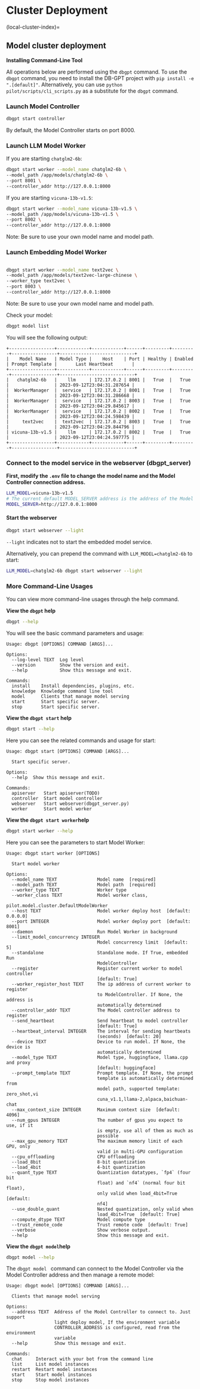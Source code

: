 Cluster Deployment
==================================
(local-cluster-index)=
## Model cluster deployment


**Installing Command-Line Tool**

All operations below are performed using the `dbgpt` command. To use the `dbgpt` command, you need to install the DB-GPT project with `pip install -e ".[default]"`. Alternatively, you can use `python pilot/scripts/cli_scripts.py` as a substitute for the `dbgpt` command.

### Launch Model Controller

```bash
dbgpt start controller
```

By default, the Model Controller starts on port 8000.


### Launch LLM Model Worker

If you are starting `chatglm2-6b`:

```bash
dbgpt start worker --model_name chatglm2-6b \
--model_path /app/models/chatglm2-6b \
--port 8001 \
--controller_addr http://127.0.0.1:8000
```

If you are starting `vicuna-13b-v1.5`:

```bash
dbgpt start worker --model_name vicuna-13b-v1.5 \
--model_path /app/models/vicuna-13b-v1.5 \
--port 8002 \
--controller_addr http://127.0.0.1:8000
```

Note: Be sure to use your own model name and model path.

### Launch Embedding Model Worker

```bash

dbgpt start worker --model_name text2vec \
--model_path /app/models/text2vec-large-chinese \
--worker_type text2vec \
--port 8003 \
--controller_addr http://127.0.0.1:8000
```

Note: Be sure to use your own model name and model path.

Check your model:

```bash
dbgpt model list
```

You will see the following output:
```
+-----------------+------------+------------+------+---------+---------+-----------------+----------------------------+
|    Model Name   | Model Type |    Host    | Port | Healthy | Enabled | Prompt Template |       Last Heartbeat       |
+-----------------+------------+------------+------+---------+---------+-----------------+----------------------------+
|   chatglm2-6b   |    llm     | 172.17.0.2 | 8001 |   True  |   True  |                 | 2023-09-12T23:04:31.287654 |
|  WorkerManager  |  service   | 172.17.0.2 | 8001 |   True  |   True  |                 | 2023-09-12T23:04:31.286668 |
|  WorkerManager  |  service   | 172.17.0.2 | 8003 |   True  |   True  |                 | 2023-09-12T23:04:29.845617 |
|  WorkerManager  |  service   | 172.17.0.2 | 8002 |   True  |   True  |                 | 2023-09-12T23:04:24.598439 |
|     text2vec    |  text2vec  | 172.17.0.2 | 8003 |   True  |   True  |                 | 2023-09-12T23:04:29.844796 |
| vicuna-13b-v1.5 |    llm     | 172.17.0.2 | 8002 |   True  |   True  |                 | 2023-09-12T23:04:24.597775 |
+-----------------+------------+------------+------+---------+---------+-----------------+----------------------------+
```

### Connect to the model service in the webserver (dbgpt_server)

**First, modify the `.env` file to change the model name and the Model Controller connection address.**

```bash
LLM_MODEL=vicuna-13b-v1.5
# The current default MODEL_SERVER address is the address of the Model Controller
MODEL_SERVER=http://127.0.0.1:8000
```

#### Start the webserver

```bash
dbgpt start webserver --light
```

`--light`  indicates not to start the embedded model service.

Alternatively, you can prepend the command with `LLM_MODEL=chatglm2-6b` to start:

```bash
LLM_MODEL=chatglm2-6b dbgpt start webserver --light
```


### More Command-Line Usages

You can view more command-line usages through the help command.

**View the `dbgpt` help**
```bash
dbgpt --help
```

You will see the basic command parameters and usage:

```
Usage: dbgpt [OPTIONS] COMMAND [ARGS]...

Options:
  --log-level TEXT  Log level
  --version         Show the version and exit.
  --help            Show this message and exit.

Commands:
  install    Install dependencies, plugins, etc.
  knowledge  Knowledge command line tool
  model      Clients that manage model serving
  start      Start specific server.
  stop       Start specific server.
```

**View the `dbgpt start` help**

```bash
dbgpt start --help
```

Here you can see the related commands and usage for start:

```
Usage: dbgpt start [OPTIONS] COMMAND [ARGS]...

  Start specific server.

Options:
  --help  Show this message and exit.

Commands:
  apiserver   Start apiserver(TODO)
  controller  Start model controller
  webserver   Start webserver(dbgpt_server.py)
  worker      Start model worker
```

**View the `dbgpt start worker`help**

```bash
dbgpt start worker --help
```

Here you can see the parameters to start Model Worker:

```
Usage: dbgpt start worker [OPTIONS]

  Start model worker

Options:
  --model_name TEXT               Model name  [required]
  --model_path TEXT               Model path  [required]
  --worker_type TEXT              Worker type
  --worker_class TEXT             Model worker class,
                                  pilot.model.cluster.DefaultModelWorker
  --host TEXT                     Model worker deploy host  [default: 0.0.0.0]
  --port INTEGER                  Model worker deploy port  [default: 8001]
  --daemon                        Run Model Worker in background
  --limit_model_concurrency INTEGER
                                  Model concurrency limit  [default: 5]
  --standalone                    Standalone mode. If True, embedded Run
                                  ModelController
  --register                      Register current worker to model controller
                                  [default: True]
  --worker_register_host TEXT     The ip address of current worker to register
                                  to ModelController. If None, the address is
                                  automatically determined
  --controller_addr TEXT          The Model controller address to register
  --send_heartbeat                Send heartbeat to model controller
                                  [default: True]
  --heartbeat_interval INTEGER    The interval for sending heartbeats
                                  (seconds)  [default: 20]
  --device TEXT                   Device to run model. If None, the device is
                                  automatically determined
  --model_type TEXT               Model type, huggingface, llama.cpp and proxy
                                  [default: huggingface]
  --prompt_template TEXT          Prompt template. If None, the prompt
                                  template is automatically determined from
                                  model path, supported template: zero_shot,vi
                                  cuna_v1.1,llama-2,alpaca,baichuan-chat
  --max_context_size INTEGER      Maximum context size  [default: 4096]
  --num_gpus INTEGER              The number of gpus you expect to use, if it
                                  is empty, use all of them as much as
                                  possible
  --max_gpu_memory TEXT           The maximum memory limit of each GPU, only
                                  valid in multi-GPU configuration
  --cpu_offloading                CPU offloading
  --load_8bit                     8-bit quantization
  --load_4bit                     4-bit quantization
  --quant_type TEXT               Quantization datatypes, `fp4` (four bit
                                  float) and `nf4` (normal four bit float),
                                  only valid when load_4bit=True  [default:
                                  nf4]
  --use_double_quant              Nested quantization, only valid when
                                  load_4bit=True  [default: True]
  --compute_dtype TEXT            Model compute type
  --trust_remote_code             Trust remote code  [default: True]
  --verbose                       Show verbose output.
  --help                          Show this message and exit. 
```

**View the `dbgpt model`help**

```bash
dbgpt model --help
```

The `dbgpt model ` command can connect to the Model Controller via the Model Controller address and then manage a remote model:

```
Usage: dbgpt model [OPTIONS] COMMAND [ARGS]...

  Clients that manage model serving

Options:
  --address TEXT  Address of the Model Controller to connect to. Just support
                  light deploy model, If the environment variable
                  CONTROLLER_ADDRESS is configured, read from the environment
                  variable
  --help          Show this message and exit.

Commands:
  chat     Interact with your bot from the command line
  list     List model instances
  restart  Restart model instances
  start    Start model instances
  stop     Stop model instances
```